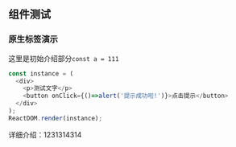 ## 组件测试

### 原生标签演示
这里是初始介绍部分`const a = 111`

```js
const instance = (
  <div>
    <p>测试文字</p>
    <button onClick={()=>alert('提示成功啦!')}>点击提示</button>
  </div>
);
ReactDOM.render(instance);
```

详细介绍：1231314314
